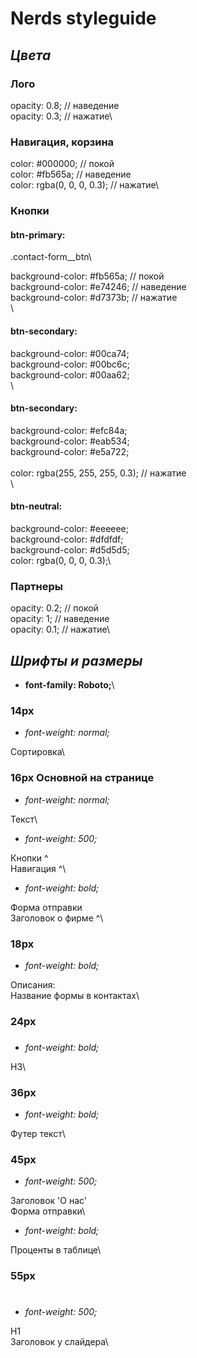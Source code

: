 # Nerds styleguide

## *Цвета*

### Лого

opacity: 0.8; // наведение\
opacity: 0.3; // нажатие\

### Навигация, корзина

color: #000000; // покой\
color: #fb565a; // наведение\
color: rgba(0, 0, 0, 0.3); // нажатие\

### Кнопки

#### btn-primary:
.contact-form__btn\

background-color: #fb565a; // покой\
background-color: #e74246; // наведение\
background-color: #d7373b; // нажатие\
\
#### btn-secondary:

background-color: #00ca74;\
background-color: #00bc6c;\
background-color: #00aa62;\
\
#### btn-secondary:

background-color: #efc84a;\
background-color: #eab534;\
background-color: #e5a722;\
\
color: rgba(255, 255, 255, 0.3); // нажатие\
\
#### btn-neutral:

background-color: #eeeeee;\
background-color: #dfdfdf;\
background-color: #d5d5d5;\
color: rgba(0, 0, 0, 0.3);\


### Партнеры

opacity: 0.2; // покой\
opacity: 1; // наведение\
opacity: 0.1; // нажатие\


## *Шрифты и размеры*

- **font-family: Roboto;**\

### 14px

- *font-weight: normal;*


Сортировка\

### 16px Основной на странице

- *font-weight: normal;*


Текст\


- *font-weight: 500;*


Кнопки ^\
Навигация ^\


- *font-weight: bold;*


Форма отправки\
Заголовок о фирме ^\

### 18px

- *font-weight: bold;*


Описания:\
Название формы в контактах\

### 24px <H3>

- *font-weight: bold;*


H3\

### 36px

- *font-weight: bold;*

Футер текст\

### 45px

- *font-weight: 500;*

Заголовок 'О нас'\
Форма отправки\


- *font-weight: bold;*

Проценты в таблице\

### 55px <H1>

- *font-weight: 500;*

H1\
Заголовок у слайдера\
